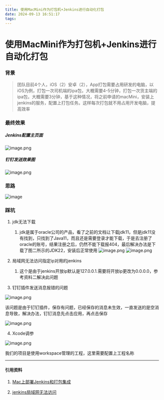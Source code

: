 ```yaml
---
title: 使用MacMini作为打包机+Jenkins进行自动化打包
date: 2024-09-13 16:51:17
tags:
---
```

# 使用MacMini作为打包机+Jenkins进行自动化打包

### 背景

>团队目前4个人，iOS（2）安卓（2），App打包需要占用研发的电脑，以iOS为例，打包一次司机端的ipa包，大概需要4-5分钟，打包一次货主端的ipa包，大概需要3分钟，基于这种情况，将之前申请的macMini，安装上jenkins的服务，配置上打包任务。这样每次打包就不用占用开发电脑，提高效率


### 最终效果

##### Jenkins配置主页面

![image.png](https://alidocs.oss-cn-zhangjiakou.aliyuncs.com/res/1wvqr7erzkmeOako/img/e20bf444-d294-4f46-874f-b96ff3d39410.png)

##### 钉钉发送效果图

![image.png](https://alidocs.oss-cn-zhangjiakou.aliyuncs.com/res/1wvqr7erzkmeOako/img/e041ae92-54e5-4e75-8749-04ae5c680c78.png)

### 思路

![image](https://alidocs.oss-cn-zhangjiakou.aliyuncs.com/a/dejDyJAzgT9NMm4m/ae7fdaf54dcd4daea58d89a501051e2d3409.png)

### 踩坑

1.  jdk无法下载
    
    1.  jdk是属于oracle公司的产品，看了之前的文档让下载jdk11，但是jdk11没有找到，只找到了Java11，而且还是需要登录才能下载，于是去注册了oracle的账号，结果注册之后，仍然不能下载报404，最后解决办法是下载了图二所示的JDK22，安装后正常使用
![image.png](https://alidocs.oss-cn-zhangjiakou.aliyuncs.com/res/1wvqr7erzkmeOako/img/37c732ae-4931-4144-bf46-e7e9ce7a5094.png)
![image.png](https://alidocs.oss-cn-zhangjiakou.aliyuncs.com/res/1wvqr7erzkmeOako/img/3f691c8a-3e1e-4d88-8dc0-bd2b00c37011.png)
2.  局域网无法访问指定ip对用的jenkins
    
    1.  这个是由于jenkins开放ip默认是127.0.0.1.需要将开放ip更改为0.0.0.0，参考资料二解决此问题
        
3.  钉钉插件发送消息报错的问题
    

![image.png](https://alidocs.oss-cn-zhangjiakou.aliyuncs.com/res/1wvqr7erzkmeOako/img/c7f272ca-7f3e-4567-a4db-be55934d7811.png)

该问题是由于钉钉插件，保存有问题，已经保存的消息未生效，一直发送的是空消息导致，解决办法，钉钉消息先点击应用，再点击保存

![image.png](https://alidocs.oss-cn-zhangjiakou.aliyuncs.com/res/1wvqr7erzkmeOako/img/9262807c-4386-49d3-a0f2-1b38ef43e7d6.png)

4.  Xcode调参
    

![image.png](https://alidocs.oss-cn-zhangjiakou.aliyuncs.com/res/1wvqr7erzkmeOako/img/9f7c98ef-6147-45db-870e-be4930075608.png)

我们的项目是使用workspace管理的工程，这里需要配置上工程名称

---

#### 引用资料

1.  [Mac上部署Jenkins和打包集成](https://www.jianshu.com/p/59c0cca2d234)
    
2.  [jenkins局域网无法访问](https://www.jianshu.com/p/20741df76cae)